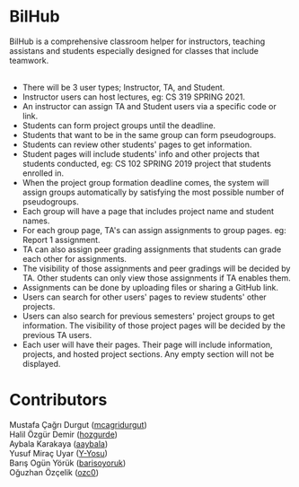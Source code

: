 # BilHub

BilHub is a comprehensive classroom helper for instructors, teaching assistans and students especially designed for classes that include teamwork. <br />
<br />
- There will be 3 user types; Instructor, TA, and Student.
- Instructor users can host lectures, eg: CS 319 SPRING 2021. 
- An instructor can assign TA and Student users via a specific code or link.
- Students can form project groups until the deadline. 
- Students that want to be in the same group can form pseudogroups. 
- Students can review other students' pages to get information. 
- Student pages will include students' info and other projects that students conducted, eg: CS 102 SPRING 2019 project that students enrolled in. 
- When the project group formation deadline comes, the system will assign groups automatically by satisfying the most possible number of pseudogroups. 
- Each group will have a page that includes project name and student names. 
- For each group page, TA's can assign assignments to group pages. eg: Report 1 assignment. 
- TA can also assign peer grading assignments that students can grade each other for assignments. 
- The visibility of those assignments and peer gradings will be decided by TA. Other students can only view those assignments if TA enables them. 
- Assignments can be done by uploading files or sharing a GitHub link.
- Users can search for other users' pages to review students' other projects. 
- Users can also search for previous semesters' project groups to get information. The visibility of those project pages will be decided by the previous TA users.  
- Each user will have their pages. Their page will include information, projects, and hosted project sections. Any empty section will not be displayed. 

# Contributors
Mustafa Çağrı Durgut ([mcagridurgut](http://github.com/mcagridurgut)) <br />
Halil Özgür Demir ([hozgurde](http://github.com/hozgurde)) <br />
Aybala Karakaya ([aaybala](http://github.com/aaybala)) <br />
Yusuf Miraç Uyar ([Y-Yosu](http://github.com/Y-Yosu)) <br />
Barış Ogün Yörük ([barisoyoruk](http://github.com/barisoyoruk)) <br />
Oğuzhan Özçelik ([ozc0](http://github.com/ozc0)) <br />

